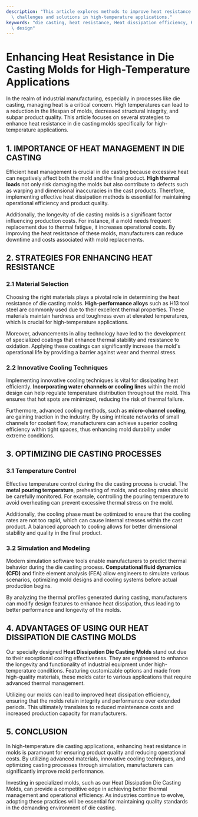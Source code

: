 ```yaml
---
description: "This article explores methods to improve heat resistance in die casting molds, addressing\
  \ challenges and solutions in high-temperature applications."
keywords: "die casting, heat resistance, Heat dissipation efficiency, Heat dissipation optimization\
  \ design"
---
```

# Enhancing Heat Resistance in Die Casting Molds for High-Temperature Applications

In the realm of industrial manufacturing, especially in processes like die casting, managing heat is a critical concern. High temperatures can lead to a reduction in the lifespan of molds, decreased structural integrity, and subpar product quality. This article focuses on several strategies to enhance heat resistance in die casting molds specifically for high-temperature applications.

## 1. IMPORTANCE OF HEAT MANAGEMENT IN DIE CASTING

Efficient heat management is crucial in die casting because excessive heat can negatively affect both the mold and the final product. **High thermal loads** not only risk damaging the molds but also contribute to defects such as warping and dimensional inaccuracies in the cast products. Therefore, implementing effective heat dissipation methods is essential for maintaining operational efficiency and product quality.

Additionally, the longevity of die casting molds is a significant factor influencing production costs. For instance, if a mold needs frequent replacement due to thermal fatigue, it increases operational costs. By improving the heat resistance of these molds, manufacturers can reduce downtime and costs associated with mold replacements.

## 2. STRATEGIES FOR ENHANCING HEAT RESISTANCE

### 2.1 Material Selection

Choosing the right materials plays a pivotal role in determining the heat resistance of die casting molds. **High-performance alloys** such as H13 tool steel are commonly used due to their excellent thermal properties. These materials maintain hardness and toughness even at elevated temperatures, which is crucial for high-temperature applications.

Moreover, advancements in alloy technology have led to the development of specialized coatings that enhance thermal stability and resistance to oxidation. Applying these coatings can significantly increase the mold's operational life by providing a barrier against wear and thermal stress.

### 2.2 Innovative Cooling Techniques

Implementing innovative cooling techniques is vital for dissipating heat efficiently. **Incorporating water channels or cooling lines** within the mold design can help regulate temperature distribution throughout the mold. This ensures that hot spots are minimized, reducing the risk of thermal failure.

Furthermore, advanced cooling methods, such as **micro-channel cooling**, are gaining traction in the industry. By using intricate networks of small channels for coolant flow, manufacturers can achieve superior cooling efficiency within tight spaces, thus enhancing mold durability under extreme conditions.

## 3. OPTIMIZING DIE CASTING PROCESSES

### 3.1 Temperature Control

Effective temperature control during the die casting process is crucial. The **metal pouring temperature**, preheating of molds, and cooling rates should be carefully monitored. For example, controlling the pouring temperature to avoid overheating can prevent excessive thermal stress on the mold.

Additionally, the cooling phase must be optimized to ensure that the cooling rates are not too rapid, which can cause internal stresses within the cast product. A balanced approach to cooling allows for better dimensional stability and quality in the final product.

### 3.2 Simulation and Modeling

Modern simulation software tools enable manufacturers to predict thermal behavior during the die casting process. **Computational fluid dynamics (CFD)** and finite element analysis (FEA) allow engineers to simulate various scenarios, optimizing mold designs and cooling systems before actual production begins.

By analyzing the thermal profiles generated during casting, manufacturers can modify design features to enhance heat dissipation, thus leading to better performance and longevity of the molds.

## 4. ADVANTAGES OF USING OUR HEAT DISSIPATION DIE CASTING MOLDS

Our specially designed **Heat Dissipation Die Casting Molds** stand out due to their exceptional cooling effectiveness. They are engineered to enhance the longevity and functionality of industrial equipment under high-temperature conditions. Featuring customizable options and made from high-quality materials, these molds cater to various applications that require advanced thermal management.

Utilizing our molds can lead to improved heat dissipation efficiency, ensuring that the molds retain integrity and performance over extended periods. This ultimately translates to reduced maintenance costs and increased production capacity for manufacturers.

## 5. CONCLUSION

In high-temperature die casting applications, enhancing heat resistance in molds is paramount for ensuring product quality and reducing operational costs. By utilizing advanced materials, innovative cooling techniques, and optimizing casting processes through simulation, manufacturers can significantly improve mold performance.

Investing in specialized molds, such as our Heat Dissipation Die Casting Molds, can provide a competitive edge in achieving better thermal management and operational efficiency. As industries continue to evolve, adopting these practices will be essential for maintaining quality standards in the demanding environment of die casting.
